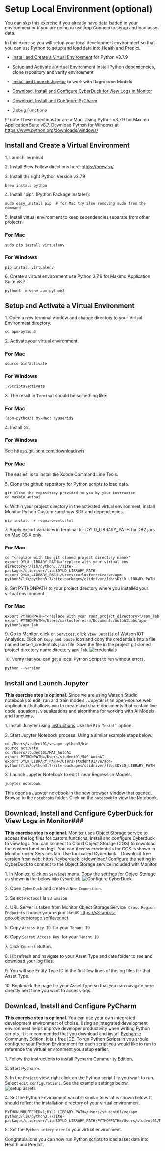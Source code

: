 # Setup Local Environment (optional)

You can skip this exercise if you already have data loaded in your environment or if you are going to use App Connect to setup and load asset data.  

In this exercise you will setup your local development environment so that you can use Python to setup and load data into Health and Predict.

-  [Install and Create a Virtual Environment](#install_ve)  for Python v3.7.9

-  [Setup and Activate a Virtual Environment](#activate_ve)  Install Python dependencies, clone repository 
    and verify environment

-  [Install and Launch Jupyter](#jupyter) to work with Regression Models

-  [Download,  Install and Configure CyberDuck for View Logs in Monitor](#cyberduck) 

-  [Download, Install and Configure PyCharm](#pycharme)  

-  [Debug Functions](#debug)

!!! note
    These directions for are a Mac. Using Python v3.7.9 for Maximo Application Suite v8.7.
    Download Python for Windows at  https://www.python.org/downloads/windows/ 
    
## Install and Create a Virtual Environment
<a name="install_ve"></a>

1\.  Launch Terminal

2\.  Install Brew Follow directions here: https://brew.sh/

3\. Install the right Python Version v3.7.9

```shell script
brew install python 
```
   
4\.  Install "pip". (Python Package Installer):
```shell script
sudo easy_install pip  # for Mac try also removing sudo from the command
```

5\.  Install virtual environment to keep dependencies separate from other projects
    
### For Mac

```shell script
sudo pip install virtualenv 
```

### For Windows

```shell script
pip install virtualenv      
```

6\.  Create a virtual environment use Python 3.7.9 for Maximo Application Suite v8.7

```shell script
python3 -m venv apm-python3
```

<!-- virtualenv -p python3 env -->

## Setup and Activate a Virtual Environment
<a name="activate_ve"></a>

1\.  Open a new terminal window and change directory to your Virtual Environment directory.

```shell script
cd apm-python3
```

2\.  Activate your virtual environment.

###  For Mac

```shell script
source bin/activate  
```

###  For Windows

```shell script
.\Scripts\activate   
```

3\.  The result in `Terminal` should be something like:

###  For Mac

```shell script
(apm-python3) My-Mac: myuserid$
```

4\.  Install Git.  

### For Windows
See https://git-scm.com/download/win  
    
###  For Mac
The easiest is to install the Xcode Command Line Tools.

5\. Clone the github repository for Python scripts to load data.

```shell script
git clone the repository provided to you by your instructor
cd maxmio_autoai
```

6\.  Within your project directory in the activated virtual environment, install Monitor Python Custom Functions SDK and 
dependencies.  

```shell script
pip install -r requirements.txt
```

7\.  Apply export variables in terminal for DYLD_LIBRARY_PATH for DB2 jars on Mac OS X only.

###  For Mac

```shell script
cd "<replace with the git cloned project directory name>"
export DYLD_LIBRARY_PATH=<"replace with your virtual env directory>"/lib/python3.7/site-packages/clidriver/lib:$DYLD_LIBRARY_PATH
export DYLD_LIBRARY_PATH=/Users/carlosferreira/ve/apm-python3/lib/python3.7/site-packages/clidriver/lib:$DYLD_LIBRARY_PATH
``` 

8\.  Set PYTHONPATH to your project directory where you installed your virtual environment.

###  For Mac

```shell script
export PYTHONPATH="<replace with your root_project_directory>"/apm_lab 
export PYTHONPATH=/Users/carlosferreira/Documents/AutoAILabs/apm-python3/apm_lab 
```

9\.  Go to  Monitor, click on  `Services`, click `View Details` of Watson IOT Analytics.  Click on `Copy and paste` icon 
and copy the credentials into a file named beta-1_credentials.json file.   Save the file in the project git cloned project 
directory name directory `apm_lab`. 
![credentials](/img/monitor_autoai_8.4/s01.png) 

10\.  Verify that you can get a local Python Script to run without errors.

```shell script to validate the version of Python you have installed
python --version
```

  
## Install and Launch Jupyter 
<a name="jupyter"></a>

**This exercise step is optional**. Since we are using Watson Studio notebooks to edit, run and train models .  Jupyter is an open-source web application that allows you to create and share documents that contain live code, equations, visualizations and algorithms for working with AI Models and functions.

1\.  Install Jupyter using [instructions](https://jupyter.org/install) Use the `Pip Install` option.

2\.  Start Jupyter Notebook process.  Using a similar example steps below.

```shell script
cd /Users/student01/ve/apm-python3/bin
source activate
cd /Users/student01/MAS_AutoAI
export PYTHONPATH=/Users/student01/MAS_AutoAI
export DYLD_LIBRARY_PATH=/Users/student01/ve/apm-python3/lib/python3.7/site-packages/clidriver/lib:$DYLD_LIBRARY_PATH
```

3\. Launch Jupyter Notebook to edit Linear Regression Models.

```shell script
jupyter notebook
```

This opens a Jupyter notebook in the new browser window that opened.  Browse to the `notebooks` folder. Click on the `notebook` 
to view the Notebook.

## Download, Install and Configure CyberDuck for View Logs in Monitor###
<a name="cyberduck"></a>

**This exercise step is optional**.  Monitor uses Object Storage service to access the log files for custom functions. Install and configure Cyberduck to 
view logs.  You can connect to Cloud Object Storage (COS)  to download the custom function logs.  You can Access 
credentials for COS is shown in Monitor under Services tab.  Use tool called Cyberduck.   Download free version from 
web: https://cyberduck.io/download/ Configure the setting in CyberDuck to connect to the Object Storage service included 
with Monitor.

1\.  In Monitor, click on `Services` menu.  Copy the settings for Object Storage as shown in the below into `CyberDuck`.  ![Configure CyberDuck](/img/monitor_autoai_8.4/l01.png) 

2\.  Open `CyberDuck` and create a `New Connection`.

3\.  Select  `Protocol` is `S3 Amazon`

4\.  URL Server is taken from Monitor  Object Storage Service  `Cross Region Endpoints`  choose your region like `US`
https://s3-api.us-geo.objectstorage.softlayer.net

5\.  Copy `Access Key ID`  for your `Tenant ID`  

6\.  Copy `Secret Access Key`  for your `Tenant ID`

7\.  Click `Connect` Button. 

8\.  Hit refresh and navigate to your Asset Type and date folder to see and download your log files.

9\.  You will see Entity Type ID in the first few lines of the log files for that Asset Type.

10\.  Bookmark the page for your Asset Type so that you can navigate here directly next time you want to access logs.


## Download, Install and Configure PyCharm
<a name="pycharm"></a>

**This exercise step is optional**.  You can use your own integrated development environment of choise.  Using an integrated development environment helps improve developer productivity when writing Python scripts.  It is recommended that you download and install [Pycharme Community Edition](https://www.jetbrains.com/pycharm/download/#section=mac).  It is a free IDE.  To run Python Scripts in  you should configure your Python Environment for each script you would like to run to reference the virtual environment you setup earlier.

1\.  Follow the instructions to install Pycharm Community Edition.

2\.  Start Pycharm.

3\.  In the `Project` view, right click on the Python script file you want to run.  Select `edit configurations`.   See the
example settings below.
![setup assets](/img/apm_8.7/l19.png) 

4\.  Set the Python Environment variable similar to what is  shown below. It should reflect the installation directory of your virtual environment.

```shell script
PYTHONUNBUFFERED=1;DYLD_LIBRARY_PATH=/Users/student01/ve/apm-python3/lib/python3.7/site-packages/clidriver/lib:$DYLD_LIBRARY_PATH;PYTHONPATH=/Users/student01/MAS_AutoAI
```
    
5\.  Set the `Python interpreter` to your virtual environment.

Congratulations you can now run Python scripts to load asset data into Health and Predict. 